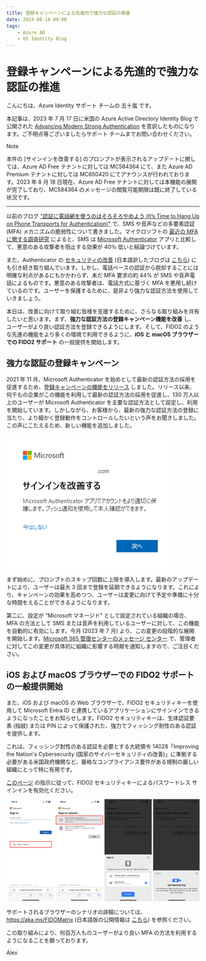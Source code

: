 ```yaml
---
title: 登録キャンペーンによる先進的で強力な認証の推進
date: 2023-08-18 09:00
tags:
    - Azure AD
    - US Identity Blog
---
```


# 登録キャンペーンによる先進的で強力な認証の推進

こんにちは、Azure Identity サポート チームの 五十嵐 です。

本記事は、2023 年 7 月 17 日に米国の Azure Active Directory Identity Blog で公開された [Advancing Modern Strong Authentication](https://techcommunity.microsoft.com/t5/microsoft-entra-azure-ad-blog/advancing-modern-strong-authentication/ba-p/3773135) を意訳したものになります。ご不明点等ございましたらサポート チームまでお問い合わせください。

> [!NOTE]
> 本件の [サインインを改善する] のプロンプトが表示されるアップデートに関しては、Azure AD Free テナントに対しては MC584364 にて、また Azure AD Premium テナントに対しては MC650420 にてアナウンスが行われております。2023 年 8 月 18 日現在、Azure AD Free テナントに対しては本機能の展開が完了しており、MC584364 のメッセージの閲覧可能期限は既に終了している状況です。

---

以前のブログ ["認証に電話網を使うのはそろそろやめよう (It’s Time to Hang Up on Phone Transports for Authentication)"](https://techcommunity.microsoft.com/t5/microsoft-entra-azure-ad-blog/it-s-time-to-hang-up-on-phone-transports-for-authentication/ba-p/1751752) で、SMS や音声などの多要素認証 (MFA) メカニズムの脆弱性について書きました。マイクロソフトの [最近の MFA に関する調査研究](https://arxiv.org/pdf/2305.00945.pdf) によると、SMS は [Microsoft Authenticator](https://www.microsoft.com/ja-jp/security/mobile-authenticator-app) アプリと比較して、悪意のある攻撃者を阻止する効果が 40％ 低いと結論づけています。

また、Authenticator の [セキュリティの改善](https://techcommunity.microsoft.com/t5/microsoft-entra-azure-ad-blog/new-microsoft-authenticator-security-features-are-now-available/ba-p/2464386) (日本語訳したブログは [こちら](https://jpazureid.github.io/blog/azure-active-directory/new-authenticator-security-features/)) にも引き続き取り組んでいます。しかし、電話ベースの認証から脱却することには明確な利点があるにもかかわらず、未だ MFA 要求の約 44% が SMS や音声電話によるものです。悪意のある攻撃者は、電話方式に基づく MFA を悪用し続けているのです。ユーザーを保護するために、是非より強力な認証方法を使用していきましょう。

本日は、改善に向けて取り組む皆様を支援するために、さらなる取り組みを共有したいと思います。まず、**強力な認証方法の登録キャンペーン機能を改善** し、ユーザーがより良い認証方法を登録できるようにします。そして、FIDO2 のような先進の機能をより多くの環境で利用できるように、**iOS と macOS ブラウザーでの FIDO2 サポート** の一般提供を開始します。

## 強力な認証の登録キャンペーン

2021 年 11 月、Microsoft Authenticator を始めとして最新の認証方法の採用を促進するため、[登録キャンペーンの機能をリリース](https://techcommunity.microsoft.com/t5/microsoft-entra-azure-ad-blog/new-microsoft-authenticator-security-features-are-now-available/ba-p/2464386) しました。リリース以来、何千もの企業がこの機能を利用して最新の認証方法の採用を促進し、130 万人以上のユーザーが Microsoft Authenticator を主要な認証方法として設定し、利用を開始しています。しかしながら、お客様から、最新の強力な認証方法の登録に当たり、より細かく登録動作をコントロールしたいという声をお聞きしました。この声にこたえるため、新しい機能を追加しました。

![登録キャンペーンのサインイン プロンプト](./advancing-modern-strong-authentication/advancing-modern-strong-authentication1.png)

まず始めに、プロンプトのスキップ回数に上限を導入します。最新のアップデートにより、ユーザーは最大 3 回まで登録を延期できるようになります。これにより、キャンペーンの効果を高めつつ、ユーザーは変更に向けて予定や準備に十分な時間をえることができるようになります。

第二に、設定が "Microsoft マネージド" として設定されている組織の場合、MFA の方法として SMS または音声を利用しているユーザーに対して、この機能を自動的に有効にします。今月 (2023 年 7 月) より、この変更の段階的な展開を開始します。[Microsoft 365 管理センターのメッセージ センター](https://go.microsoft.com/fwlink/p/?linkid=2070717) で、管理者に対してこの変更が具体的に組織に影響する時期を通知しますので、ご注目ください。

## iOS および macOS ブラウザーでの FIDO2 サポートの一般提供開始

また、iOS および macOS の Web ブラウザーで、FIDO2 セキュリティキーを使用して Microsoft Entra ID と連携しているアプリケーションにサインインできるようになったことをお知らせします。FIDO2 セキュリティキーは、生体認証要素 (指紋) または PIN によって保護された、強力でフィッシング耐性のある認証を提供します。

これは、フィッシング耐性のある認証を必要とする大統領令 14028「Improving the Nation's Cybersecurity (国家のサイバーセキュリティの改善)」に準拠する必要がある米国政府機関など、厳格なコンプライアンス要件がある規制の厳しい組織にとって特に有用です。

[このページ](https://learn.microsoft.com/ja-jp/azure/active-directory/authentication/howto-authentication-passwordless-security-key) の指示に従って、FIDO2 セキュリティキーによるパスワードレス サインインを有効化ください。

![FIDO2 セキュリティキーによるパスワードレス サインイン](./advancing-modern-strong-authentication/advancing-modern-strong-authentication2.png)

サポートされるブラウザーのシナリオの詳細については、https://aka.ms/FIDOMatrix (日本語版の公開情報は [こちら](https://learn.microsoft.com/ja-jp/azure/active-directory/authentication/fido2-compatibility)) を参照ください。

この取り組みにより、何百万人ものユーザーがより良い MFA の方法を利用するようになることを願っております。

Alex
